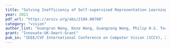 ```yaml
---
title: "Solving Inefficiency of Self-supervised Representation Learning"
year: 2021
pdf_url: "https://arxiv.org/abs/2104.08760"
category: "vision"
author_list: "Guangrun Wang, Keze Wang, Guangcong Wang, Philip H.S. Torr, and Liang Lin"
grant: "Innovate-UK-Smart-Grant"
pub_in: "IEEE/CVF International Conference on Computer Vision (ICCV), 2021"
---
```

